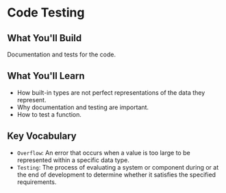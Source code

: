 # Code Testing

## What You'll Build
Documentation and tests for the code.

## What You'll Learn
- How built-in types are not perfect representations of the data they represent.
- Why documentation and testing are important.
- How to test a function.

## Key Vocabulary
- `Overflow`: An error that occurs when a value is too large to be represented within a specific data type.
- `Testing`: The process of evaluating a system or component during or at the end of development to determine whether it satisfies the specified requirements.

